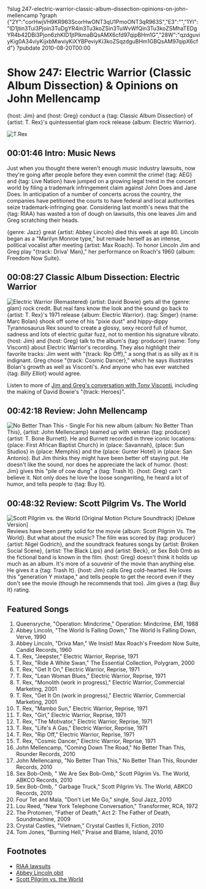 ?slug 247-electric-warrior-classic-album-dissection-opinions-on-john-mellencamp
?graph {"2Y":"corHwjVH9KR963ScorHwONT3qU1PmoONT3qR963S","E3":"","1YI":"ID1jtin3Tui3Pjoin3TuDgYR4in3Tu3koZSin3TuWvWfQin3Tu3koZSMhaTEDgYR4b42DBi3Pjon6zhKID1jtPlkmaBQsAMX6cfd97qipBHm1G","28W":"qzdguviyKig0A34viyKijxbMwviyKiXYBPeviyKi3koZSqzdguBHm1GBQsAM97qipX6cfd"}
?pubdate 2010-08-20T00:00

# Show 247: Electric Warrior (Classic Album Dissection) & Opinions on John Mellencamp
{host: Jim} and {host: Greg} conduct a {tag: Classic Album Dissection} of {artist: T. Rex}'s quintessential glam rock release {album: Electric Warrior}. 

![T.Rex](https://static.soundopinions.org/images/2010/electricwarrior.jpg)

## 00:01:46 Intro: Music News
Just when you thought there weren't enough music industry lawsuits, now they're going after people before they even commit the crime! {tag: AEG} and {tag: Live Nation} have jumped on a growing legal trend in the concert world by filing a trademark infringement claim against John Does and Jane Does. In anticipation of a number of concerts across the country, the companies have petitioned the courts to have federal and local authorities seize trademark-infringing gear. Considering last month's news that the {tag: RIAA} has wasted a ton of dough on lawsuits, this one leaves Jim and Greg scratching their heads.

{genre: Jazz} great {artist: Abbey Lincoln} died this week at age 80. Lincoln began as a "Marilyn Monroe type," but remade herself as an intense, political vocalist after meeting {artist: Max Roach}. To honor Lincoln Jim and Greg play "{track: Driva' Man}," her performance on Roach's 1960 {album: Freedom Now Suite}.

## 00:08:27 Classic Album Dissection: Electric Warrior
![Electric Warrior (Remastered)](https://static.soundopinions.org/assets/247/E30.jpg)
{artist: David Bowie} gets all the {genre: glam} rock credit. But real fans know the look and the sound go back to {artist: T. Rex}'s 1971 release {album: Electric Warrior}. {tag: Singer} {name: Marc Bolan} shook off some of his "pixie dust" and hippy-dippy Tyrannosaurus Rex sound to create a glossy, sexy record full of humor, sadness and lots of electric guitar fuzz, not to mention his signature vibrato. {host: Jim} and {host: Greg} talk to the album's {tag: producer} {name: Tony Visconti} about Electric Warrior's recording. They also highlight their favorite tracks: Jim went with "{track: Rip Off}," a song that is as silly as it is indignant. Greg chose "{track: Cosmic Dancer}," which he says illustrates Bolan's growth as well as Visconti's. And anyone who has ever watched {tag: *Billy Elliot*} would agree.

Listen to more of [Jim and Greg's conversation with Tony Visconti](/show/143/), including the making of David Bowie's "{track: Heroes}".

## 00:42:18 Review: John Mellencamp
![No Better Than This - Single](https://static.soundopinions.org/assets/247/1YI0.jpg)
For his new album {album: No Better Than This}, {artist: John Mellencamp} teamed up with veteran {tag: producer} {artist: T. Bone Burnett}. He and Burnett recorded in three iconic locations: {place: First African Baptist Church} in {place: Savannah}, {place: Sun Studios} in {place: Memphis} and the {place: Gunter Hotel} in {place: San Antonio}. But Jim thinks they might have been better off staying put. He doesn't like the sound, nor does he appreciate the lack of humor. {host: Jim} gives this "pile of cow dung" a {tag: Trash It}. {host: Greg} can't believe it. Not only does he love the loose songwriting, he heard a lot of humor, and tells people to {tag: Buy It}.

## 00:48:32 Review: Scott Pilgrim Vs. The World
![Scott Pilgrim vs. the World (Original Motion Picture Soundtrack) [Deluxe Version]](http://is4.mzstatic.com/image/thumb/Music/v4/2e/6b/79/2e6b791d-d28a-f152-a33e-368022a6ff11/source/600x600bb.jpg)
Reviews have been pretty solid for the movie {album: Scott Pilgrim Vs. The World}. But what about the music? The film was scored by {tag: producer} {artist: Nigel Godrich}, and the soundtrack features songs by {artist: Broken Social Scene}, {artist: The Black Lips} and {artist: Beck}, or Sex Bob Omb as the fictional band is known in the film. {host: Greg} doesn't think it holds up much as an album. It's more of a souvenir of the movie than anything else. He gives it a {tag: Trash It}. {host: Jim} calls Greg cold-hearted. He loves this "generation Y mixtape," and tells people to get the record even if they don't see the movie (though he recommends that too). Jim gives a {tag: Buy It} rating.


## Featured Songs
1. Queensryche, "Operation: Mindcrime," Operation: Mindcrime, EMI, 1988
2. Abbey Lincoln, "The World Is Falling Down," The World Is Falling Down, Verve, 1990
3. Abbey Lincoln, "Driva Man," We Insist! Max Roach's Freedom Now Suite, Candid Records, 1960
4. T. Rex, "Jeepster," Electric Warrior, Reprise, 1971
5. T. Rex, "Ride A White Swan," The Essential Collection, Polygram, 2000
6. T. Rex, "Get It On," Electric Warrior, Reprise, 1971 
7. T. Rex, "Lean Woman Blues," Electric Warrior, Reprise, 1971
8. T. Rex, "Monolith (work in progress)," Electric Warrior, Commercial Marketing, 2001
9. T. Rex, "Get It On (work in progress)," Electric Warrior, Commercial Marketing, 2001
10. T. Rex, "Mambo Sun," Electric Warrior, Reprise, 1971
11. T. Rex, "Girl," Electric Warrior, Reprise, 1971
12. T. Rex, "The Motivator," Electric Warrior, Reprise, 1971
13. T. Rex, "Life's A Gas," Electric Warrior, Reprise, 1971
14. T. Rex, "Rip Off," Electric Warrior, Reprise, 1971
15. T. Rex, "Cosmic Dancer," Electric Warrior, Reprise, 1971
16. John Mellencamp, "Coming Down The Road," No Better Than This, Rounder Records, 2010
17. John Mellencamp, "No Better Than This," No Better Than This, Rounder Records, 2010
18. Sex Bob-Omb, " We Are Sex Bob-Omb," Scott Pilgrim Vs. The World, ABKCO Records, 2010
19. Sex Bob-Omb, " Garbage Truck," Scott Pilgrim Vs. The World, ABKCO Records, 2010
20. Four Tet and Mala, "Don't Let Me Go," single, Soul Jazz, 2010
21. Lou Reed, "New York Telephone Conversation," Transformer, RCA, 1972
22. The Protomen, "Father of Death," Act 2: The Father of Death, Soundmachine, 2009
23. Crystal Castles, "Vietnam," Crystal Castles II, Fiction, 2010
24. Tom Jones, "Burning Hell," Praise and Blame, Island, 2010


## Footnotes
- [RIAA lawsuits](http://www.dailytech.com/RIAA+Spent+64M+to+Win+14M+From+Pirates+Between+06+and+08/article19034.htm)
- [Abbey Lincoln obit](http://www.washingtonpost.com/wp-dyn/content/article/2010/08/14/AR2010081403178.html)
- [Scott Pilgrim vs. the World](http://www.scottpilgrimthemovie.com/)
